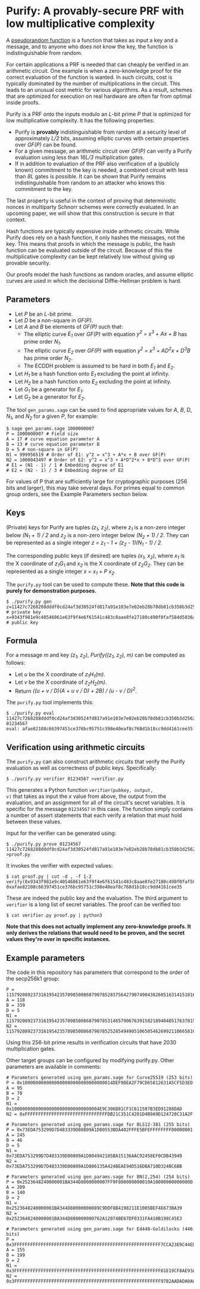 # Purify: A provably-secure PRF with low multiplicative complexity

A [pseudorandom function](https://en.wikipedia.org/wiki/Pseudorandom_function_family) is a function that
takes as input a key and a message, and to anyone who does not know the key, the function is indistinguishable
from random.

For certain applications a PRF is needed that can cheaply be verified in an arithmetic circuit.
One example is when a zero-knowledge proof for the correct evaluation of the function is wanted.
In such circuits, cost is typically dominated by the number of multiplications in
the circuit. This leads to an unusual cost metric for various algorithms.
As a result, schemes that are optimized for execution on real hardware
are often far from optimal inside proofs.

Purify is a PRF onto the inputs modulo an *L*-bit prime *P* that is optimized for low multiplicative complexity. It has the following properties:
* Purify is **provably** indistinguishable from random at a security level of approximately *L/2* bits, assuming elliptic curves with certain properties over *GF(P)* can be found.
* For a given message, an arithmetic circuit over *GF(P)* can verify a Purify evaluation using less than *16L/3* multiplication gates.
* If in addition to evaluation of the PRF also verification of a (publicly known) commitment to the key is needed, a combined circuit with less than *8L* gates is possible. It can be shown that Purify remains indistinguishable from random to an attacker who knows this commitment to the key.

The last property is useful in the context of proving that deterministic nonces in multiparty Schnorr schemes were correctly evaluated. In an upcoming paper,
we will show that this construction is secure in that context.

Hash functions are typically expensive inside arithmetic circuits. While Purify does rely on a hash function, it only hashes the messages, not the key.
This means that proofs in which the message is public, the hash function can be evaluated outside of the circuit.
Because of this the multiplicative complexity can be kept relatively low without giving up provable security.

Our proofs model the hash functions as random oracles, and assume elliptic curves are used in which the decisional Diffie-Hellman problem is hard.

## Parameters

* Let *P* be an *L*-bit prime.
* Let *D* be a non-square in *GF(P)*.
* Let *A* and *B* be elements of *GF(P)* such that:
  * The elliptic curve *E<sub>1</sub>* over *GF(P)* with equation *y<sup>2</sup> = x<sup>3</sup> + Ax + B* has prime order *N<sub>1</sub>*.
  * The elliptic curve *E<sub>2</sub>* over *GF(P)* with equation *y<sup>2</sup> = x<sup>3</sup> + AD<sup>2</sup>x + D<sup>3</sup>B* has prime order *N<sub>2</sub>*.
  * The ECDDH problem is assumed to be hard in both *E<sub>1</sub>* and *E<sub>2</sub>*.
* Let *H<sub>1</sub>* be a hash function onto *E<sub>1</sub>* excluding the point at infinity.
* Let *H<sub>2</sub>* be a hash function onto *E<sub>2</sub>* excluding the point at infinity.
* Let *G<sub>1</sub>* be a generator for *E<sub>1</sub>*.
* Let *G<sub>2</sub>* be a generator for *E<sub>2</sub>*.

The tool <code>gen_params.sage</code> can be used to find appropriate values for *A*, *B*, *D*, *N<sub>1</sub>*, and *N<sub>2</sub>* for a given *P*, for example:

    $ sage gen_params.sage 1000000007
    P = 1000000007 # Field size
    A = 17 # curve equation parameter A
    B = 13 # curve equation parameter B
    D = 5 # non-square in GF(P)
    N1 = 999956519 # Order of E1: y^2 = x^3 + A*x + B over GF(P)
    N2 = 1000043497 # Order of E2: y^2 = x^3 + A*D^2*x + B*D^3 over GF(P)
    # E1 = (N1 - 1) / 1 # Embedding degree of E1
    # E2 = (N2 - 1) / 3 # Embedding degree of E2

For values of P that are sufficiently large for cryptographic purposes (256 bits and larger), this
may take several days. For primes equal to common group orders, see the Example Parameters section below.

## Keys

(Private) keys for Purify are tuples *(z<sub>1</sub>, z<sub>2</sub>)*, where *z<sub>1</sub>* is a non-zero integer below *(N<sub>1</sub> + 1) / 2* and
*z<sub>2</sub>* is a non-zero integer below *(N<sub>2</sub> + 1) / 2*. They can be represented as a single integer *z = z<sub>1</sub> - 1 + (z<sub>2</sub> - 1)(N<sub>1</sub> - 1) / 2*.

The corresponding public keys (if desired) are tuples *(x<sub>1</sub>, x<sub>2</sub>)*, where *x<sub>1</sub>* is the X coordinate of *z<sub>1</sub>G<sub>1</sub>* and
*x<sub>2</sub>* is the X coordinate of *z<sub>2</sub>G<sub>2</sub>*. They can be represented as a single integer *x = x<sub>1</sub> + P x<sub>2</sub>*.

The <code>purify.py</code> tool can be used to compute these. **Note that this code is purely for demonstration purposes.**

    $ ./purify.py gen
    z=11427c7268288dddf0cd24af3d30524fd817a91e103e7e02eb28b78db81cb350b3d2562f45fa8ecd711d1becc02fa348cf2187429228e7aac6644a3da2824e93 # private key
    x=9343f981e9c40546061e63f9f4e6f61541c483c8aae8fe27180c490f0faf584d5036a5952b01200d8b0fdb49c83d5f8dcc8ae434e77785c576720d18897bbea5 # public key

## Formula

For a message *m* and key *(z<sub>1</sub>, z<sub>2</sub>)*, *Purify((z<sub>1</sub>, z<sub>2</sub>), m)* can be computed as follows:
* Let *u* be the X coordinate of *z<sub>1</sub>H<sub>1</sub>(m)*.
* Let *v* be the X coordinate of *z<sub>2</sub>H<sub>2</sub>(m)*.
* Return *((u + v / D)(A + u v / D) + 2B) / (u - v / D)<sup>2</sup>*.

The <code>purify.py</code> tool implements this:

    $ ./purify.py eval 11427c7268288dddf0cd24af3d30524fd817a91e103e7e02eb28b78db81cb350b3d2562f45fa8ecd711d1becc02fa348cf2187429228e7aac6644a3da2824e93 01234567
    eval: afae82108c66397451ce376bc95751c398e40eaf8c768d1b18cc9dd4161cee35

## Verification using arithmetic circuits

The <code>purify.py</code> can also construct arithmetic circuits that verify the Purify evaluation as well as correctness of public keys. Specifically:

    $ ./purify.py verifier 01234567 >verifier.py

This generates a Python function <code>verifier(pubkey, output, v)</code> that takes as input the *x* value from above, the output from the evaluation, and
an assignment for all of the circuit's secret variables. It is specific for the message <code>01234567</code> in this case.
The function simply contains a number of assert statements that each verify a relation that must hold between these values.

Input for the verifier can be generated using:

    $ ./purify.py prove 01234567 11427c7268288dddf0cd24af3d30524fd817a91e103e7e02eb28b78db81cb350b3d2562f45fa8ecd711d1becc02fa348cf2187429228e7aac6644a3da2824e93 >proof.py

It invokes the verifier with expected values:

    $ cat proof.py | cut -d , -f 1-2
    verify(0x9343f981e9c40546061e63f9f4e6f61541c483c8aae8fe27180c490f0faf584d5036a5952b01200d8b0fdb49c83d5f8dcc8ae434e77785c576720d18897bbea5, 0xafae82108c66397451ce376bc95751c398e40eaf8c768d1b18cc9dd4161cee35

These are indeed the public key and the evaluation. The third argument to <code>verifier</code> is a long list of secret variables. The proof can be verified too:

    $ cat verifier.py proof.py | python3

**Note that this does not actually implement any zero-knowledge proofs. It only derives the relations that would need to be proven, and the secret values they're over in specific instances.**

## Example parameters

The code in this repository has parameters that correspond to the order of the secp256k1 group:

    P = 115792089237316195423570985008687907852837564279074904382605163141518161494337
    A = 118
    B = 339
    D = 5
    N1 = 115792089237316195423570985008687907853146579067639158218940405176378157516777
    N2 = 115792089237316195423570985008687907852528549490510650546269921106658165471899

Using this 256-bit prime results in verification circuits that have 2030 multiplication gates.

Other target groups can be configured by modifying purify.py. Other parameters are available in comments:

    # Parameters generated using gen_params.sage for Curve25519 (253 bits)
    P = 0x1000000000000000000000000000000014DEF9DEA2F79CD65812631A5CF5D3ED
    A = 95
    B = 78
    D = 2
    N1 = 0x100000000000000000000000000000004E9C306B81CF1C611587B3ED91288DAD
    N2 = 0xFFFFFFFFFFFFFFFFFFFFFFFFFFFFFFFDB21C351C4201D4B9A9D124728C31A2F

    # Parameters generated using gen_params.sage for BLS12-381 (255 bits)
    P = 0x73EDA753299D7D483339D80809A1D80553BDA402FFFE5BFEFFFFFFFF00000001
    A = 245
    B = 46
    D = 5
    N1 = 0x73EDA753299D7D483339D80809A1D804942105BA15136AAC92458EF0CDB43949
    N2 = 0x73EDA753299D7D483339D80809A1D806135A424BEAE94D516DBA710D324BC6BB

    # Parameters generated using gen_params.sage for BN(2,254) (254 bits)
    P = 0x2523648240000001BA344D8000000007FF9F800000000010A10000000000000D
    A = 209
    B = 140
    D = 2
    N1 = 0x2523648240000001BA344D80000000089C9DDF8B4198211E1005BEF4E673BA39
    N2 = 0x2523648240000001BA344D800000000762A12074BE67DF0331FA410B198C45E3

    # Parameters generated using gen_params.sage for Ed448-Goldilocks (446 bits)
    P = 0x3FFFFFFFFFFFFFFFFFFFFFFFFFFFFFFFFFFFFFFFFFFFFFFFFFFFFFFF7CCA23E9C44EDB49AED63690216CC2728DC58F552378C292AB5844F3
    A = 155
    B = 199
    D = 2
    N1 = 0x3FFFFFFFFFFFFFFFFFFFFFFFFFFFFFFFFFFFFFFFFFFFFFFFFFFFFFFF61E19CF8AE93A7F6204DD85972E93B7A4C4733D057799E70F578D05B
    N2 = 0x3FFFFFFFFFFFFFFFFFFFFFFFFFFFFFFFFFFFFFFFFFFFFFFFFFFFFFFF97B2AADADA0A0E9D3D5E94C6CFF0496ACF43EAD9EF77E6B46137B98D
